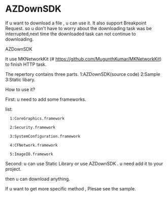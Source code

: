 # AZDownSDK
If u want to download a file , u can use it. It also support  Breakpoint Request. so u 
don't have to worry about the downloading task was be interrupted,next time the downloaded task can not continue to downloading.

AZDownSDK

It use MKNetworkKit (# https://github.com/MugunthKumar/MKNetworkKit) to finish HTTP task.


The repertory contains three parts.
1:AZDownSDK(source code) 
2:Sample 
3:Static libary.

How to use it?   

First: u need to add some frameworks.

list:

      1:CoreGraphics.framework

      2:Security.framework

      3:SystemConfiguration.framework

      4:CFNetwork.framework

      5:ImageIO.framework


Second: u can use Static Library or use AZDownSDK . u need add it to your project.

then u can download anything.

If u want to get more specific method , Plesae see the sample.

    